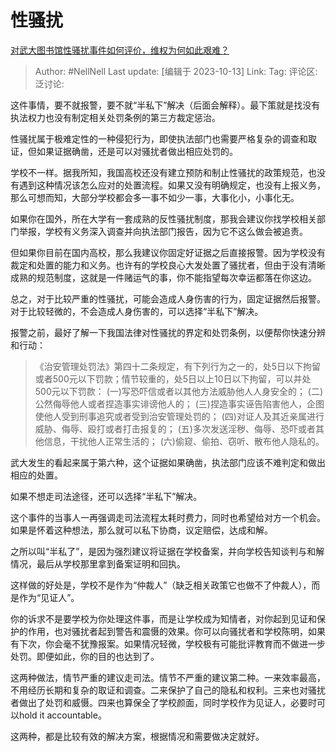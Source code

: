 # 性骚扰
[对武大图书馆性骚扰事件如何评价，维权为何如此艰难？](https://www.zhihu.com/question/625687555/answer/3247889024)

> Author: #NellNell
> Last update: [编辑于 2023-10-13]
> Link:
> Tag:
> 评论区:
> 泛讨论:

这件事情，要不就报警，要不就“半私下”解决（后面会解释）。最下策就是找没有执法权力也没有制定相关处罚条例的第三方裁定惩治。

性骚扰属于极难定性的一种侵犯行为，即使执法部门也需要严格复杂的调查和取证，但如果证据确凿，还是可以对骚扰者做出相应处罚的。

学校不一样。据我所知，我国高校还没有建立预防和制止性骚扰的政策规范，也没有遇到这种情况该怎么应对的处置流程。如果又没有明确规定，也没有上报义务，那么可想而知，大部分学校都会多一事不如少一事，大事化小，小事化无。

如果你在国外，所在大学有一套成熟的反性骚扰制度，那我会建议你找学校相关部门举报，学校有义务深入调查并向执法部门报告，因为它不这么做会被追责。

但如果你目前在国内高校，那么我建议你固定好证据之后直接报警。因为学校没有裁定和处置的能力和义务。也许有的学校良心大发处置了骚扰者，但由于没有清晰成熟的规范制度，这就是一件赌运气的事，你不能指望每次幸运都落在你这边。

总之，对于比较严重的性骚扰，可能会造成人身伤害的行为，固定证据然后报警。对于比较轻微的，不会造成人身伤害的，可以选择“半私下”解决。

报警之前，最好了解一下我国法律对性骚扰的界定和处罚条例，以便帮你快速分辨和行动：

> 《治安管理处罚法》第四十二条规定，有下列行为之一的，处5日以下拘留或者500元以下罚款；情节较重的，处5日以上10日以下拘留，可以并处500元以下罚款：
> (一)写恐吓信或者以其他方法威胁他人人身安全的；
> (二)公然侮辱他人或者捏造事实诽谤他人的；
> (三)捏造事实诬告陷害他人，企图使他人受到刑事追究或者受到治安管理处罚的；
> (四)对证人及其近亲属进行威胁、侮辱、殴打或者打击报复的；
> (五)多次发送淫秽、侮辱、恐吓或者其他信息，干扰他人正常生活的；
> (六)偷窥、偷拍、窃听、散布他人隐私的。

武大发生的看起来属于第六种，这个证据如果确凿，执法部门应该不难判定和做出相应的处置。

如果不想走司法途径，还可以选择“半私下”解决。

这个事件的当事人一再强调走司法流程太耗时费力，同时也希望给对方一个机会。如果是怀着这种想法，那么就可以私下协商，议定赔偿，达成和解。

之所以叫“半私了”，是因为强烈建议将证据在学校备案，并向学校告知谈判与和解情况，最后从学校那里拿到备案证明和回执。

这样做的好处是，学校不是作为“仲裁人”（缺乏相关政策它也做不了仲裁人），而是作为“见证人”。

你的诉求不是要学校为你处理这件事，而是让学校成为知情者，对你起到见证和保护的作用，也对骚扰者起到警告和震慑的效果。你可以向骚扰者和学校陈明，如果有下次，你会毫不犹豫报案。如果情况轻微，学校极有可能批评教育而不做进一步处罚。即便如此，你的目的也达到了。

这两种做法，情节严重的建议走司法。情节不严重的建议第二种。一来效率最高，不用经历长期和复杂的取证和调查。二来保护了自己的隐私和权利。三来也对骚扰者做出了处罚和威慑。四来也算保全了学校颜面，同时学校作为见证人，必要时可以hold it accountable。

这两种，都是比较有效的解决方案，根据情况和需要做决定就好。
